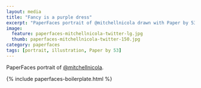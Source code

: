 ```yaml
---
layout: media
title: "Fancy is a purple dress"
excerpt: "PaperFaces portrait of @mitchellnicola drawn with Paper by 53 on an iPad."
image: 
  feature: paperfaces-mitchellnicola-twitter-lg.jpg
  thumb: paperfaces-mitchellnicola-twitter-150.jpg
category: paperfaces
tags: [portrait, illustration, Paper by 53]
---
```


PaperFaces portrait of [@mitchellnicola](http://twitter.com/mitchellnicola).

{% include paperfaces-boilerplate.html %}